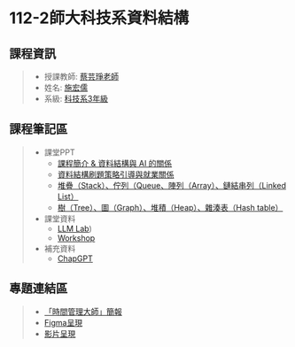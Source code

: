 # 112-2師大科技系資料結構
## 課程資訊
>* 授課教師: [蔡芸琤老師](https://github.com/pecu?tab=repositories)
>* 姓名: [施宏儒](https://shihjonathan0302.github.io/Web/web1/)
>* 系級: [科技系3年級](https://www.tahrd.ntnu.edu.tw)
## 課程筆記區
>* 課堂PPT
>    + [課程簡介 & 資料結構與 AI 的關係](https://docs.google.com/presentation/d/e/2PACX1vS_11f3KIeNeqmInAKfHaDzOTxK_ff05aI3H3hanLX1qI6Z8iHhbOfqEUgl3Gzx3s1pYtjIZcdzECSP/pub) 
>    + [資料結構刷題策略引導與就業關係](https://docs.google.com/presentation/d/1wX0zNiCGibklyF9yY145saurS7IyRvZY9_JwT1LnBas/edit#slide=id.p)
>    + [堆疊（Stack）、佇列（Queue、陣列（Array）、鏈結串列（Linked List）](https://docs.google.com/presentation/d/1E356joF2_dOmema7ki1Fh5rJ2l87XD-QU7xwpk_cbTY/edit#slide=id.p)
>    + [樹（Tree）、圖（Graph）、堆積（Heap）、雜湊表（Hash table）](https://docs.google.com/presentation/d/1vwAhugIA8sGYY335p7dOT2ksgsXzp9ofk44BS7vOpy4/edit#slide=id.p) 
>* 課堂資料
>    + [LLM Lab](https://hackmd.io/@kennyliou/BytaGsk7T))
>    + [Workshop](https://hackmd.io/@yillkid/H1gWjpwR6/https%3A%2F%2Fhackmd.io%2F%40yillkid%2FS1z501O0T) 
>* 補充資料
>    + [ChapGPT](https://chatgpt.com/c/0ade07a1-6fbd-4062-afde-96518cf8d816)
## 專題連結區
>*   [「時間管理大師」簡報](https://www.canva.com/design/DAFTevxdOJU/BmMPWUp7GXiSUIrvhN1HbQ/view?utm_content=DAFTevxdOJU&utm_campaign=designshare&utm_medium=link2&utm_source=sharebutton)
>*   [Figma呈現](https://www.figma.com/proto/m9mNtW9XAqA1BekJqKzIre/time-master?node-id=0%3A1&scaling=scale-down&page-id=0%3A1&starting-point-node-id=6%3A17)
>*   [影片呈現](https://youtu.be/M8SUFAvh5HQ)
